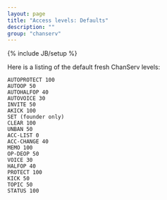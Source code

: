 ```yaml
---
layout: page
title: "Access levels: Defaults"
description: ""
group: "chanserv"
---
```

{% include JB/setup %}

Here is a listing of the default fresh ChanServ levels:

    AUTOPROTECT 100
    AUTOOP 50
    AUTOHALFOP 40
    AUTOVOICE 30
    INVITE 50
    AKICK 100
    SET (founder only)
    CLEAR 100
    UNBAN 50
    ACC-LIST 0
    ACC-CHANGE 40
    MEMO 100
    OP-DEOP 50
    VOICE 30
    HALFOP 40
    PROTECT 100
    KICK 50
    TOPIC 50
    STATUS 100
